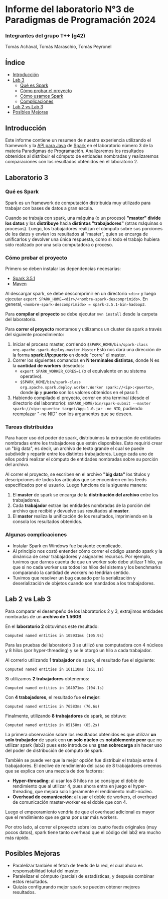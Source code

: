 # Informe del laboratorio N°3 de Paradigmas de Programación 2024

### Integrantes del grupo T++ (g42)
Tomás Achával, Tomás Maraschio, Tomás Peyronel

## Índice

- [Introducción](#introducción)
- [Lab 3](#laboratorio-3)
    - [Qué es Spark](#qué-es-spark)
    - [Cómo probar el proyecto](#cómo-probar-el-proyecto)
    - [Cómo usamos Spark](#tareas-distribuidas)
    - [Complicaciones](#algunas-complicaciones)
- [Lab 2 vs Lab 3](#lab-2-vs-lab-3)
- [Posibles Mejoras](#posibles-mejoras)

## Introducción

Este informe contiene un resumen de nuestra experiencia utilizando el framework y la [API para Java](https://spark.apache.org/docs/latest/api/java/index.html) de [Spark](https://spark.apache.org/docs/latest/index.html) en el laboratorio número 3 de la materia Paradigmas de Programación.
Analizaremos los resultados obtenidos al distribuir el cómputo de entidades nombradas y realizaremos comparaciones con los resultados obtenidos en el laboratorio 2.

## Laboratorio 3

### Qué es Spark

Spark es un framework de computación distribuida muy utilizado para trabajar con bases de datos a gran escala.

Cuando se trabaja con spark, una máquina (o un proceso) **"master" divide los datos** y los **distribuye** hacia **distintos "trabajadores"** (otras máquinas o procesos).
Luego, los trabajadores realizan el cómputo sobre sus porciones de los datos y envían los resultados al "master", quien se encarga de unificarlos y devolver una única respuesta, como si todo el trabajo hubiera sido realizado por una sola computadora o proceso.

### Cómo probar el proyecto

Primero se deben instalar las dependencias necesarias:

- [Spark 3.5.1](https://spark.apache.org/downloads.html)
- [Maven](https://maven.apache.org/guides/getting-started/maven-in-five-minutes.html)

Al descargar spark, se debe descomprimir en un directorio ```<dir>``` y luego ejecutar ```export SPARK_HOME=<dir>/<nombre-spark-descomprimido>```.
En general, ```<nombre-spark-descomprimido> = spark-3.5.1-bin-hadoop3```.

Para **compilar el proyecto** se debe ejecutar ```mvn install``` desde la carpeta del laboratorio.

Para **correr el proyecto** montamos y utilizamos un cluster de spark a través del siguiente procedimiento:

1. Iniciar el proceso master, corriendo ```$SPARK_HOME/bin/spark-class org.apache.spark.deploy.master.Master```
   Esto nos dará una dirección de la forma **spark://ip:puerto** en donde "corre" el master.
2. Correr los siguientes comandos en **N terminales distintas**, donde N es la **cantidad de workers** deseados:<br>
   - ```export SPARK_WORKER_CORES=1``` (o el equivalente en su sistema operativo).
   - ```$SPARK_HOME/bin/spark-class org.apache.spark.deploy.worker.Worker spark://<ip>:<puerto>```, donde **ip** y **puerto** son los valores obtenidos en el paso 1.
3. Habiendo compilado el proyecto, correr en otra terminal (desde el directorio del laboratorio): ```$SPARK_HOME/bin/spark-submit --master spark://<ip>:<puerto> target/App-1.0.jar -ne NID```, pudiendo reemplazar "-ne NID" con los argumentos que se deseen.

### Tareas distribuidas

Para hacer uso del poder de spark, distribuimos la extracción de entidades nombradas entre los trabajadores que estén disponibles.
Esto requirió crear un "big data", es decir, un archivo de texto grande el cual se puede subdividir y repartir entre los distintos trabajadores.
Luego cada uno de ellos podrá realizar el cómputo de entidades nombradas sobre su porción del archivo.

Al correr el proyecto, se escriben en el archivo **"big data"** los títulos y descripciones de todos los artículos que se encuentren en los feeds especificados por el usuario.
Luego funciona de la siguente manera:

1. El **master** de spark se encarga de la **distribución del archivo** entre los trabajadores. 
2. Cada **trabajador** extrae las entidades nombradas de la porción del archivo que recibió y devuelve sus resultados al **master**. 
3. El **master** realiza la unificación de los resultados, imprimiendo en la consola los resultados obtenidos.

### Algunas complicaciones

- Instalar Spark en Windows fue bastante complicado.
- Al principio nos costó entender cómo correr el código usando spark y la dinámica de crear trabajadores y asignarles recursos. 
  Por ejemplo, tuvimos que darnos cuenta de que un worker solo debe utilizar 1 hilo, ya que si no cada worker usa todos los hilos del sistema y los benchmarks comparando la cantidad de workers no tendrían sentido.
- Tuvimos que resolver un bug causado por la serialización y deserialización de objetos cuando son mandados a los trabajadores.

## Lab 2 vs Lab 3

Para comparar el desempeño de los laboratorios 2 y 3, extrajimos entidades nombradas de un **archivo de 1.56GB**.

En el **laboratorio 2** obtuvimos este resultado:<br>
```
Computed named entities in 105931ms (105.9s)
```

Para las pruebas del laboratorio 3 se utilizó una computadora con 4 núcleos y 8 hilos (por hyper-threading) y se le otorgó un hilo a cada trabajador.

Al correrlo utilizando **1 trabajador** de spark, el resultado fue el siguiente:<br>
```
Computed named entities in 161110ms (161.1s)
```

Si utilizamos **2 trabajadores** obtenemos:<br>
```
Computed named entities in 104071ms (104.1s)
```
 
Con **4 trabajadores**, el resultado fue **el mejor**:<br>
```
Computed named entities in 76583ms (76.6s)
```

Finalmente, utilizando **8 trabajadores** de spark, se obtuvo:<br>
```
Computed named entities in 85158ms (85.2s)
```

La primera observación sobre los resultados obtenidos es que utilizar **un solo trabajador** de spark con **un solo núcleo** es **notablemente peor** que no utilizar spark (lab2) pues esto introduce una **gran sobrecarga** sin hacer uso del poder de distribución de cómputo de spark.

También se puede ver que la mejor opción fue distribuir el trabajo entre 4 trabajadores. 
El declive de rendimiento del caso de 8 trabajadores creemos que se explica con una mezcla de dos factores:

- **Hyper-threading**: al usar los 8 hilos no se consigue el doble de rendimiento que al utilizar 4, pues ahora entra en juego el hyper-threading, que mejora solo ligeramente el rendimiento multi-núcleo.
- **Overhead de comunicación**: al usar el doble de workers, el overhead de comunicación master-worker es el doble que con 4.

Luego el empeoramiento vendría de que el overhead adicional es mayor que el rendimiento que se gana por usar más workers.

Por otro lado, al correr el proyecto sobre los cuatro feeds originales (muy pocos datos), spark tiene tanto overhead que el código del lab2 era mucho más rápido.

## Posibles Mejoras

- Paralelizar también el fetch de feeds de la red, el cual ahora es responsabilidad total del master.
- Paralelizar el cómputo (parcial) de estadísticas, y después combinar estos resultados.
- Quizás configurando mejor spark se pueden obtener mejores resultados.
